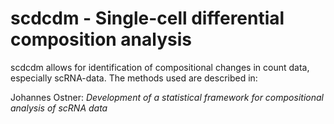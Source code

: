 # scdcdm - Single-cell differential composition analysis 
scdcdm allows for identification of compositional changes in count data, especially scRNA-data.
The methods used are described in:
 
Johannes Ostner: *Development of a statistical framework for compositional analysis of scRNA data*




